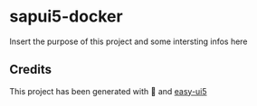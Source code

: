 # sapui5-docker
Insert the purpose of this project and some intersting infos here


## Credits
This project has been generated with 💙 and [easy-ui5](https://github.com/SAP)

